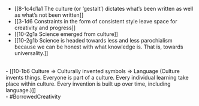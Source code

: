 - [[8-1c4d1a1 The culture (or ‘gestalt’) dictates what’s been written as well as what’s not been written]]
- [[3-1d6 Constraints in the form of consistent style leave space for creativity and progress]]
- [[10-2g1a Science emerged from culture]]
- [[10-2g1b Science is headed towards less and less parochialism because we can be honest with what knowledge is. That is, towards universality.]]
<br>
- [[10-1b6 Culture ⇒ Culturally invented symbols ⇒ Language (Culture invents things. Everyone is part of a culture. Every individual learning take place within culture. Every invention is built up over time, including language.)]]
<br>
- #BorrowedCreativity
